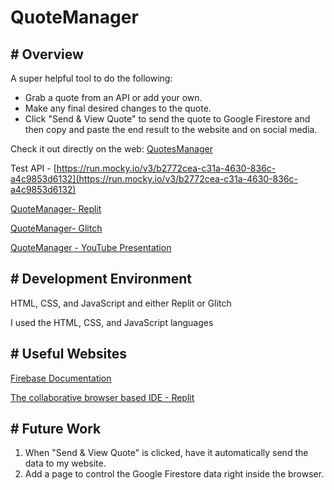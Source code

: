 # QuoteManager

## **# Overview**

A super helpful tool to do the following:

- Grab a quote from an API or add your own.
- Make any final desired changes to the quote.
- Click "Send & View Quote" to send the quote to Google Firestore and then copy and paste the end result to the website and on social media.

Check it out directly on the web:
[QuotesManager](https://quotemanager.glitch.me/)

Test API -
[https://run.mocky.io/v3/b2772cea-c31a-4630-836c-a4c9853d6132](https://run.mocky.io/v3/b2772cea-c31a-4630-836c-a4c9853d6132)

[QuoteManager- Replit](https://replit.com/@cconover2b/QuoteManager#README.md)

[QuoteManager- Glitch](https://glitch.com/edit/#!/quotemanager)

[QuoteManager - YouTube Presentation](https://youtu.be/fg9HsW7ig3I)

## **# Development Environment**

HTML, CSS, and JavaScript and either Replit or Glitch

I used the HTML, CSS, and JavaScript languages

## **# Useful Websites**

[Firebase Documentation](https://kotlinlang.org/docs/home.html)

[The collaborative browser based IDE - Replit](https://replit.com/)

## **# Future Work**

1. When "Send & View Quote" is clicked, have it automatically send the data to my website.
2. Add a page to control the Google Firestore data right inside the browser.